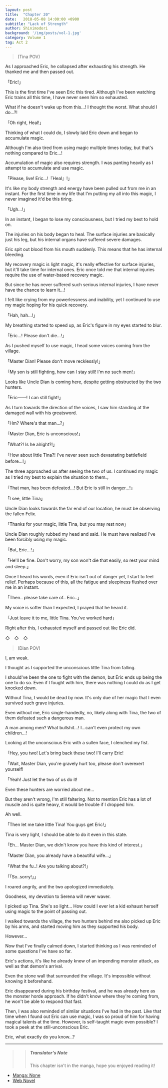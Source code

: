 ```yaml
---
layout: post
title:  "Chapter 20"
date:   2018-05-08 14:00:00 +0900
subtitle: "Lack of Strength"
author: Shinimodori
background: '/img/posts/vol-1.jpg'
category: Volume 1
tag: Act 2
---
```

> (Tina POV)

As I approached Eric, he collapsed after exhausting his strength. He thanked me and then passed out.

「Eric!」

This is the first time I've seen Eric this tired. Although I've been watching Eric trains all this time, I have never seen him so exhausted.

What if he doesn't wake up from this...!
I thought the worst.
What should I do...?!

「Oh right, Heal!」

Thinking of what I could do, I slowly laid Eric down and began to accumulate magic.

Although I'm also tired from using magic multiple times today, but that's nothing compared to Eric...!

Accumulation of magic also requires strength. I was panting heavily as I attempt to accumulate and use magic.

「Please, live! Eric...!『Heal』!」

It's like my body strength and energy have been pulled out from me in an instant. For the first time in my life that I'm putting my all into this magic, I never imagined it'd be this tiring.

「Ugh...!」

In an instant, I began to lose my consciousness, but I tried my best to hold on.

The injuries on his body began to heal.
The surface injuries are basically just his leg, but his internal organs have suffered severe damages.

Eric spit out blood from his mouth suddenly. This means that he has internal bleeding.

My recovery magic is light magic, it's really effective for surface injuries, but it'll take time for internal ones. Eric once told me that internal injuries require the use of water-based recovery magic.

But since he has never suffered such serious internal injuries, I have never have the chance to learn it...!

I felt like crying from my powerlessness and inability, yet I continued to use my magic hoping for his quick recovery.

「Hah, hah...!」

My breathing started to speed up, as Eric's figure in my eyes started to blur.

「Eric...! Please don't die...!」

As I pushed myself to use magic, I head some voices coming from the village.

「Master Dian! Please don't move recklessly!」

「My son is still fighting, how can I stay still! I'm no such men!」

Looks like Uncle Dian is coming here, despite getting obstructed by the two hunters.

「Eric——! I can still fight!」

As I turn towards the direction of the voices, I saw him standing at the damaged wall with his greatsword.

「Hm? Where's that man...?」

「Master Dian, Eric is unconscious!」

「What?! Is he alright?!」

「How about little Tina?! I've never seen such devastating battlefield before...!」

The three approached us after seeing the two of us. I continued my magic as I tried my best to explain the situation to them.。

「That man, has been defeated...! But Eric is still in danger...!」

「I see, little Tina」

Uncle Dian looks towards the far end of our location, he must be observing the fallen Felix.

「Thanks for your magic, little Tina, but you may rest now」

Uncle Dian roughly rubbed my head and said. He must have realized I've been forcibly using my magic.

「But, Eric...!」

「He'll be fine. Don't worry, my son won't die that easily, so rest your mind and sleep.」

Once I heard his words, even if Eric isn't out of danger yet, I start to feel relief. Perhaps because of this, all the fatigue and sleepiness flushed over me in an instant.

「Then.. please take care of.. Eric..」

My voice is softer than I expected, I prayed that he heard it.

「Just leave it to me, little Tina. You've worked hard」

Right after this, I exhausted myself and passed out like Eric did.

◇　◇　◇

> (Dian POV)

I, am weak.

I thought as I supported the unconscious little Tina from falling.

I should've been the one to fight with the demon, but Eric ends up being the one to do so. Even if I fought with him, there was nothing I could do as I get knocked down.

Without Tina, I would be dead by now. It's only due of her magic that I even survived such grave injuries.

Even without me, Eric single-handedly, no, likely along with Tina, the two of them defeated such a dangerous man.

A man among men? What bullshit...!
I...can't even protect my own children...!

Looking at the unconscious Eric with a sullen face, I clenched my fist.

「Hey, you two! Let's bring back these two! I'll carry Eric! 

「Wait, Master Dian, you're gravely hurt too, please don't overexert yourself! 

「Yeah! Just let the two of us do it! 

Even these hunters are worried about me...

But they aren't wrong, I'm still faltering. Not to mention Eric has a lot of muscle and is quite heavy, it would be trouble if I dropped him.

Ah well.

「Then let me take little Tina! You guys get Eric!」

Tina is very light, I should be able to do it even in this state.

「Eh... Master Dian, we didn't know you have this kind of interest.」

「Master Dian, you already have a beautiful wife...」

「What the fu..! Are you talking about?!」

「「So..sorry!」」

I roared angrily, and the two apologized immediately.

Goodness, my devotion to Serena will never waver.

I picked up Tina. She's so light... How could I ever let a kid exhaust herself using magic to the point of passing out.

I walked towards the village, the two hunters behind me also picked up Eric by his arms, and started moving him as they supported his body.

However...

Now that I've finally calmed down, I started thinking as I was reminded of some questions I've have so far.

Eric's actions, it's like he already knew of an impending monster attack, as well as that demon's arrival.

Even the stone wall that surrounded the village. It's impossible without knowing it beforehand.

Eric disappeared during his birthday festival, and he was already here as the monster horde approach. If he didn't know where they're coming from, he won't be able to respond that fast.

Then, I was also reminded of similar situations I've had in the past. Like that time when I found out Eric can use magic, I was so proud of him for having magical talents at the time. However, is self-taught magic even possible? I took a peek at the still-unconscious Eric.

Eric, what exactly do you know...?

----

>> ##### Translator's Note
>> This chapter isn't in the manga, hope you enjoyed reading it!

- [Manga: None][manga-link]
- [Web Novel][novel-link]

[manga-link]: https://mangadex.org/title/41744/shi-ni-modori-subete-wo-sukuu-tame-ni-saikyou-he-to-itaru
[novel-link]: https://ncode.syosetu.com/n0569es/20/